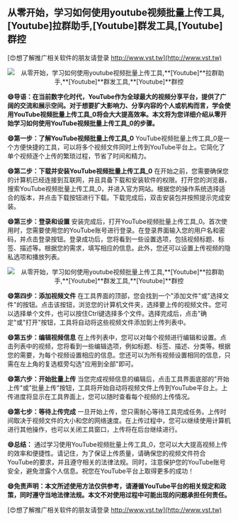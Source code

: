 ## **从零开始，学习如何使用youtube视频批量上传工具,**[Youtube]**拉群助手,**[Youtube]**群发工具,**[Youtube]**群控**

[😍想了解推广相关软件的朋友请登录 http://www.vst.tw](http://www.vst.tw)

 <center><img src="https://vst.tw/MP4/tuiguang/png/3.png" alt="从零开始，学习如何使用youtube视频批量上传工具,**[Youtube]**拉群助手,**[Youtube]**群发工具,**[Youtube]**群控"></center>

**😄导语：在当前数字化时代，YouTube作为全球最大的视频分享平台，提供了广阔的交流和展示空间。对于想要扩大影响力、分享内容的个人或机构而言，学会使用YouTube视频批量上传工具_0将会大大提高效率。本文将为您详细介绍从零开始学习如何使用YouTube视频批量上传工具_0的步骤。**

**😄第一步：了解YouTube视频批量上传工具_0**
YouTube视频批量上传工具_0是一个方便快捷的工具，可以将多个视频文件同时上传到YouTube平台上。它简化了单个视频逐个上传的繁琐过程，节省了时间和精力。

**😄第二步：下载并安装YouTube视频批量上传工具_0**
在开始之前，您需要确保您的计算机已经连接到互联网，并且具备下载和安装软件的权限。打开您的浏览器，搜索YouTube视频批量上传工具_0，并进入官方网站。根据您的操作系统选择适合的版本，并点击下载按钮进行下载。下载完成后，双击安装包并按照提示完成安装。

**😄第三步：登录和设置**
安装完成后，打开YouTube视频批量上传工具_0。首次使用时，您需要使用您的YouTube账号进行登录。在登录界面输入您的用户名和密码，并点击登录按钮。登录成功后，您将看到一些设置选项，包括视频标题、标签、描述等。根据您的需求，填写相应的信息。此外，您还可以设置上传视频的隐私选项和播放列表。

 <center><img src="https://vst.tw/MP4/tuiguang/png/0.png" alt="从零开始，学习如何使用youtube视频批量上传工具,**[Youtube]**拉群助手,**[Youtube]**群发工具,**[Youtube]**群控"></center>

**😄第四步：添加视频文件**
在工具界面的顶部，您会找到一个"添加文件"或"选择文件"的按钮。点击该按钮，浏览您的计算机文件夹，选择要上传的视频文件。您可以选择单个文件，也可以按住Ctrl键选择多个文件。选择完成后，点击"确定"或"打开"按钮，工具将自动将这些视频文件添加到上传列表中。

**😄第五步：编辑视频信息**
在上传列表中，您可以对每个视频进行编辑和设置。点击列表中的视频，您将看到一些编辑选项，例如标题、标签、描述、分类等。根据您的需要，为每个视频设置相应的信息。您还可以为所有视频设置相同的信息，只需在左上角的复选框旁勾选"应用到全部"即可。

**😄第六步：开始批量上传**
当您完成视频信息的编辑后，点击工具界面底部的"开始上传"或"批量上传"按钮，工具将开始自动将视频文件上传到YouTube平台上。上传进度将显示在工具界面上，您可以随时查看每个视频的上传情况。

**😄第七步：等待上传完成**
一旦开始上传，您只需耐心等待工具完成任务。上传时间取决于视频文件的大小和您的网络速度。在上传过程中，您可以继续使用计算机进行其他操作，也可以关闭工具窗口，上传将在后台继续进行。

**😄总结：**
通过学习使用YouTube视频批量上传工具_0，您可以大大提高视频上传的效率和便捷性。请记住，为了保证上传质量，请确保您的视频文件符合YouTube的要求，并且遵守相关的法律法规。同时，注意保护您的YouTube账号安全，避免泄露个人信息。祝您在YouTube平台上取得更多的成功！

**😄免责声明：本文所述使用方法仅供参考，请遵循YouTube平台的相关规定和政策，同时遵守当地法律法规。本文不对使用过程中可能出现的问题承担任何责任。**

[😍想了解推广相关软件的朋友请登录 http://www.vst.tw](http://www.vst.tw)



